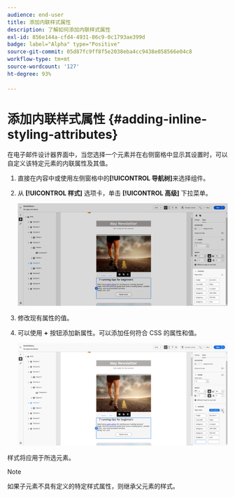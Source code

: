 ```yaml
---
audience: end-user
title: 添加内联样式属性
description: 了解如何添加内联样式属性
exl-id: 856e144a-cfd4-4931-86c9-0c1793ae399d
badge: label="Alpha" type="Positive"
source-git-commit: 05d87fc9ff8f5e2038eba4cc9438e058566e04c8
workflow-type: tm+mt
source-wordcount: '127'
ht-degree: 93%

---
```



# 添加内联样式属性 {#adding-inline-styling-attributes}

在电子邮件设计器界面中，当您选择一个元素并在右侧窗格中显示其设置时，可以自定义该特定元素的内联属性及其值。

1. 直接在内容中或使用左侧窗格中的&#x200B;**[!UICONTROL 导航树]**&#x200B;来选择组件。

1. 从 **[!UICONTROL 样式]** 选项卡，单击 **[!UICONTROL 高级]** 下拉菜单。

   ![](assets/styles_1.png)

1. 修改现有属性的值。

1. 可以使用 **+** 按钮添加新属性。可以添加任何符合 CSS 的属性和值。

   ![](assets/styles_2.png)

样式将应用于所选元素。

>[!NOTE]
>
>如果子元素不具有定义的特定样式属性，则继承父元素的样式。

